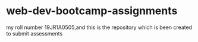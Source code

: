 # web-dev-bootcamp-assignments
my roll number 19JR1A0505,and this is the repository which is been created to submit assessments
